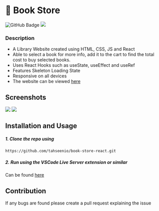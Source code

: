# 📖 Book Store

<img src="https://img.shields.io/github/deployments/tahseenio/book-store-react/github-pages" alt="GitHub Badge"> <img src="https://img.shields.io/github/repo-size/tahseenio/book-store-react">

### Description

- A Library Website created using HTML, CSS, JS and React
- Able to select a book for more info, add it to the cart to find the total cost to buy selected books.
- Uses React Hooks such as useState, useEffect and useRef
- Features Skeleton Loading State
- Responsive on all devices
- The website can be viewed [here](https://tahseenio.github.io/book-store-react/)

## Screenshots

<img src="https://i.imgur.com/eoFj0nx.png">

<img src="https://i.imgur.com/9YiVY8z.png">

## Installation and Usage

##### 1. Clone the repo using

`https://github.com/tahseenio/book-store-react.git`

##### 2. Run using the VSCode Live Server extension or similar

Can be found [here](https://marketplace.visualstudio.com/items?itemName=ritwickdey.LiveServer)

## Contribution

<p>If any bugs are found please create a pull request explaining the issue</p>

